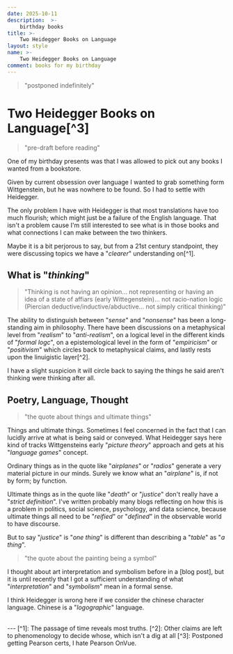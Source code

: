 ```yaml
---
date: 2025-10-11
description:  >-
    birthday books
title: >-
    Two Heidegger Books on Language
layout: style
name: >-
    Two Heidegger Books on Language
comment: books for my birthday
---
```


> "postponed indefinitely"

# Two Heidegger Books on Language[^3]

> "pre-draft before reading"

One of my birthday presents was that I was allowed to pick out any books I wanted from a bookstore.

Given by current obsession over language I wanted to grab something form Wittgenstein, but he was nowhere to be found. So I had to settle with Heidegger. 

The only problem I have with Heidegger is that most translations have too much flourish; which might just be a failure of the English language. That isn't a problem cause I'm still interested to see what is in those books and what connections I can make between the two thinkers.

Maybe it is a bit perjorous to say, but from a 21st century standpoint, they were discussing topics we have a "*clearer*" understanding on[^1]. 

## What is "*thinking*"

> "Thinking is not having an opinion... not representing or having an idea of a state of affiars (early Wittegenstein)... not racio-nation logic (Piercian deductive/inductive/abductive... not simply critical thinking)"

The ability to distinguish between "*sense*" and "*nonsense*" has been a long-standing aim in philosophy. There have been discussions on a metaphysical level from "*realism*" to "*anti-realism*", on a logical level in the different kinds of "*formal logc*", on a epistemological level in the form of "*empiricism*" or "*positivism*" which circles back to metaphysical claims, and lastly rests upon the linuigistic layer[^2].

I have a slight suspicion it will circle back to saying the things he said aren't thinking were thinking after all.

## Poetry, Language, Thought 

> "the quote about things and ultimate things"

Things and ultimate things. Sometimes I feel concerned in the fact that I can lucidly arrive at what is being said or conveyed. What Heidegger says here kind of tracks Wittgensteins early "*picture theory*" approach and gets at his "*language games*" concept.

Ordinary things as in the quote like "*airplanes*" or "*radios*" generate a very material picture in our minds. Surely we know what an "*airplane*" is, if not by form; by function.

Ultimate things as in the quote like "*death*" or "*justice*" don't really have a "*strict definition*". I've written probably many blogs reflecting on how this is a problem in politics, social science, psychology, and data science, because ultimate things all need to be "*reified*" or "*defined*" in the observable world to have discourse.

But to say "*justice*" is "*one thing*" is different than describing a "*table*" as "*a thing*".

> "the quote about the painting being a symbol"

I thought about art interpretation and symbolism before in a [blog post], but it is until recently that I got a sufficient understanding of what "*interpretation*" and "*symbolism*" mean in a formal sense.

I think Heidegger is wrong here if we consider the chinese character language. Chinese is a "*logographic*" language.

<br/>
---
[^1]: The passage of time reveals most truths.
[^2]: Other claims are left to phenomenology to decide whose, which isn't a dig at all
[^3]: Postponed getting Pearson certs, I hate Pearson OnVue.
